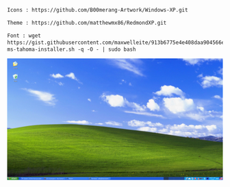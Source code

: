 ```
Icons : https://github.com/B00merang-Artwork/Windows-XP.git
```
```
Theme : https://github.com/matthewmx86/RedmondXP.git
```
```
Font : wget https://gist.githubusercontent.com/maxwelleite/913b6775e4e408daa904566eb375b090/raw/ttf-ms-tahoma-installer.sh -q -O - | sudo bash

``` 

![ss1](/screenshots/desktop.png)
